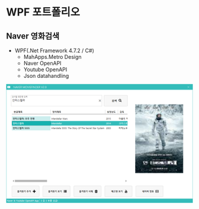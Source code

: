 # WPF 포트폴리오

## Naver 영화검색
- WPF(.Net Framework 4.7.2 / C#)
  - MahApps.Metro Design
  - Naver OpenAPI
  - Youtube OpenAPI
  - Json datahandling

![NaverMovieFinder](https://github.com/rudfo3264/StudyWpf/blob/main/capture/interstellar.png)
